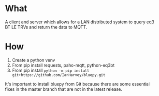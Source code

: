 # What

A client and server which allows for a LAN distributed system to query eq3 BT LE TRVs and return the data to MQTT.

# How

1. Create a python venv
1. From pip install requests, paho-mqtt, python-eq3bt
1. From pip install `python -m pip install git+https://github.com/IanHarvey/bluepy.git`

It's important to install bluepy from Git because there are some essential fixes in the master branch that are not in the latest release.

